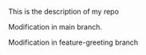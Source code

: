 This is the description of my repo

Modification in main branch.

Modification in feature-greeting branch

